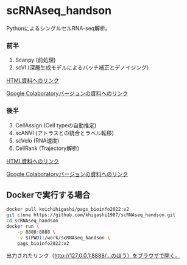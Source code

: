 # scRNAseq_handson
PythonによるシングルセルRNA-seq解析。

### 前半

1. Scanpy (前処理)
2. scVI (深層生成モデルによるバッチ補正とデノイジング)

[HTML資料へのリンク](https://khigashi1987.github.io/scRNAseq_handson/Python_scRNAseq_1.html)

[Google Colaboratoryバージョンの資料へのリンク]()

### 後半

3. CellAssign (Cell typeの自動推定)
4. scANVI (アトラスとの統合とラベル転移)
5. scVelo (RNA速度)
6. CellRank (Trajectory解析)

[HTML資料へのリンク](https://khigashi1987.github.io/scRNAseq_handson/Python_scRNAseq_2.html)

[Google Colaboratoryバージョンの資料へのリンク]()

## Dockerで実行する場合

```bash
docker pull koichihigashi/pags_bioinfo2022:v2
git clone https://github.com/khigashi1987/scRNAseq_handson.git
cd scRNAseq_handson
docker run \
    -p 8888:8888 \
    -v $(PWD):/work/scRNAseq_handson \
    pags_bioinfo2022:v2
```
出力されたリンク（http://127.0.0.1:8888/...のほう）をブラウザで開く。